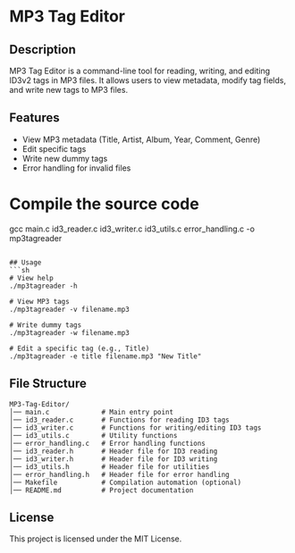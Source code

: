 # MP3 Tag Editor

## Description
MP3 Tag Editor is a command-line tool for reading, writing, and editing ID3v2 tags in MP3 files. It allows users to view metadata, modify tag fields, and write new tags to MP3 files.

## Features
- View MP3 metadata (Title, Artist, Album, Year, Comment, Genre)
- Edit specific tags
- Write new dummy tags
- Error handling for invalid files

# Compile the source code
gcc main.c id3_reader.c id3_writer.c id3_utils.c error_handling.c -o mp3tagreader
```

## Usage
```sh
# View help
./mp3tagreader -h

# View MP3 tags
./mp3tagreader -v filename.mp3

# Write dummy tags
./mp3tagreader -w filename.mp3

# Edit a specific tag (e.g., Title)
./mp3tagreader -e title filename.mp3 "New Title"
```

## File Structure
```
MP3-Tag-Editor/
│── main.c             # Main entry point
│── id3_reader.c       # Functions for reading ID3 tags
│── id3_writer.c       # Functions for writing/editing ID3 tags
│── id3_utils.c        # Utility functions
│── error_handling.c   # Error handling functions
│── id3_reader.h       # Header file for ID3 reading
│── id3_writer.h       # Header file for ID3 writing
│── id3_utils.h        # Header file for utilities
│── error_handling.h   # Header file for error handling
│── Makefile           # Compilation automation (optional)
│── README.md          # Project documentation
```

## License
This project is licensed under the MIT License.
